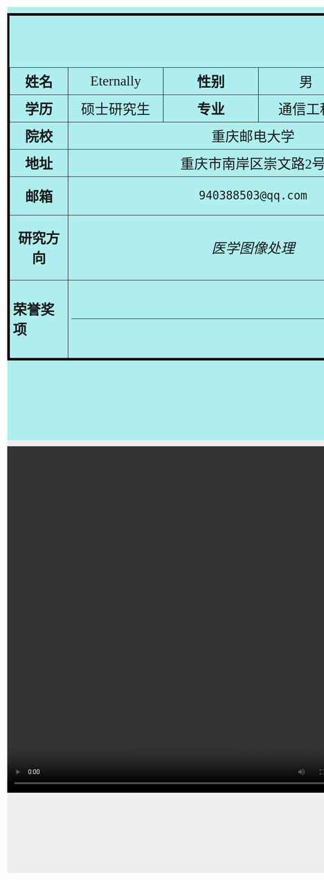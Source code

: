 <!DOCTYPE html>
<html>
<body>

<div id="menu" style="background-color:#AFEEEE;height:1000px; width:1080px;float:left;">
<table border=5 bordercolor=black cellspacing=0 align=center>
<tr height=120 bgcolor=	#AFEEEE align=center>
<tr height=60 bgcolor=#AFEEEE align=center>
<td width=120 colspan=2 align=center><font face=微软雅黑 size=6><b>姓名</b></font></td>
<td width=120 colspan=2 align=center><font face=华文行楷 size=6>Eternally</font></td>
<td width=120 colspan=2 align=center><font face=微软雅黑 size=6><b>性别</b></font></td>
<td width=120 colspan=2 align=center><font face=华文行楷 size=6>男</font></td>
<td width=180  rowspan=4
><font size=5><img  border=0 src=/zhuchangjie.jpg alt="Eternally" width="180" height="240"></td></tr>


<tr height=60 bgcolor=#AFEEEE align=center>
<td width=120 colspan=2 align=center><font face=微软雅黑 size=6><b>学历</b></font></td>
<td width=120 colspan=2 align=center><font face=华文行楷 size=6>硕士研究生</font></td>
<td width=120 colspan=2 align=center><font face=微软雅黑 size=6><b>专业</b></font></td>
<td width=120 colspan=2 align=center><font face=华文行楷 size=6>通信工程</font></td>
</tr>


<tr height=60 bgcolor=#AFEEEE align=center>
<td width=120  colspan=2 align=center><font face=微软雅黑 size=6><b>院校</b></font></td>
<td width=120 colspan=8 align=center><font face=华文行楷 size=6>重庆邮电大学</font></td>
</tr>

<tr height=60 bgcolor=#AFEEEE align=center>
<td width=120  colspan=2 align=center><font face=微软雅黑 size=6><b>地址</b></font></td>
<td width=120 colspan=8 align=center><font face=华文行楷 size=6>重庆市南岸区崇文路2号</font></td>
</tr>

<tr height=60 bgcolor=#AFEEEE align=center>
<td width=120  colspan=2 align=center><font face=微软雅黑 size=6><b>邮箱</b></font></td>
<td width=120 colspan=8 align=center><font face=华文行楷 size=6><pre>940388503@qq.com</pre></font></td>
</tr>

<tr height=150 bgcolor=#AFEEEE align=center>
<td width=120 colspan=2 align=center><font face=微软雅黑  size=6><b>研究方向</b></font></td>
<td width=840  colspan=8><font face=华文行楷 size=6>
<p>  <i>医学图像处理</i></p>
</font></td></tr>

<tr height=180 bgcolor=#AFEEEE >
<td width=120 colspan=2><font face=微软雅黑  size=6><b>荣誉奖项</b></font></td>
<td width=840  colspan=8><font face=华文行楷 size=6>
<hr noshade size = 5 align = center width = 100%>
</font></td></tr>
</table>
</div>

<div id="content" style="background-color:#EEEEEE;height:1000px;width:800px;float:left;">
<p align="center">
<video width="800" height="800" controls autoplay align=center>
  <source src="最美情侣.mp4"  type="video/mp4">
  您的浏览器不支持 HTML5 video 标签。
</video>

</p>
</div>
</body>
</html>

